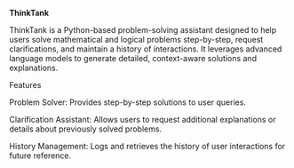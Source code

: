 **ThinkTank**

ThinkTank is a Python-based problem-solving assistant designed to help users solve mathematical and logical problems step-by-step, request clarifications, and maintain a history of interactions. It leverages advanced language models to generate detailed, context-aware solutions and explanations.

Features

Problem Solver: Provides step-by-step solutions to user queries.

Clarification Assistant: Allows users to request additional explanations or details about previously solved problems.

History Management: Logs and retrieves the history of user interactions for future reference.
